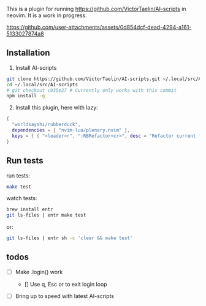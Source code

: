 
This is a plugin for running https://github.com/VictorTaelin/AI-scripts in neovim. It is a work in progress.

https://github.com/user-attachments/assets/0d854dcf-dead-4294-a161-5133027874a8

## Installation

1. Install AI-scripts
```bash
git clone https://github.com/VictorTaelin/AI-scripts.git ~/.local/src/AI-scripts
cd ~/.local/src/AI-scripts
# git checkout c935e27 # Currently only works with this commit
npm install -g
```
2. Install this plugin, here with lazy:
```lua
{
  "worldsayshi/rubberduck",
  dependencies = { "nvim-lua/plenary.nvim" },
  keys = { { "<leader>r", ":RBRefactor<cr>", desc = "Refactor current file" } },
}
```


## Run tests

run tests:
```bash
make test
```
watch tests:
```bash
brew install entr
git ls-files | entr make test
```
or:
```bash
git ls-files | entr sh -c 'clear && make test'
```

## todos
- [ ] Make .login() work
  - [] Use q, Esc or <C-c> to exit login loop
- [ ] Bring up to speed with latest AI-scripts

